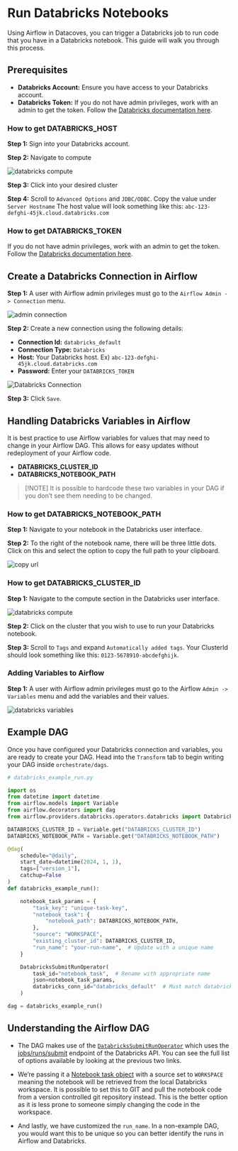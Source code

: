 # Run Databricks Notebooks 

Using Airflow in Datacoves, you can trigger a Databricks job to run code that you have in a Databricks notebook. This guide will walk you through this process.

## Prerequisites 

- **Databricks Account:** Ensure you have access to your Databricks account.
- **Databricks Token:** If you do not have admin privileges, work with an admin to get the token. Follow the [Databricks documentation here](https://docs.databricks.com/en/dev-tools/auth/pat.html).

### How to get DATABRICKS_HOST 

**Step 1:** Sign into your Databricks account.

**Step 2:** Navigate to compute

![databricks compute](assets/databricks_compute.png)

**Step 3:** Click into your desired cluster

**Step 4:** Scroll to `Advanced Options` and `JDBC/ODBC`. Copy the value under `Server Hostname` The host value will look something like this: `abc-123-defghi-45jk.cloud.databricks.com`

### How to get DATABRICKS_TOKEN 

If you do not have admin privileges, work with an admin to get the token. Follow the [Databricks documentation here](https://docs.databricks.com/en/dev-tools/auth/pat.html).

## Create a Databricks Connection in Airflow

**Step 1:** A user with Airflow admin privileges must go to the `Airflow Admin -> Connection` menu.

![admin connection](assets/admin-connections.png)

**Step 2:** Create a new connection using the following details:

- **Connection Id:** `databricks_default`
- **Connection Type:** `Databricks`
- **Host:** Your Databricks host. Ex) `abc-123-defghi-45jk.cloud.databricks.com`
- **Password:** Enter your `DATABRICKS_TOKEN`

![Databricks Connection](assets/airflow_databricks_connection.png)

**Step 3:** Click `Save`.

## Handling Databricks Variables in Airflow

It is best practice to use Airflow variables for values that may need to change in your Airflow DAG. This allows for easy updates without redeployment of your Airflow code.

- **DATABRICKS_CLUSTER_ID**
- **DATABRICKS_NOTEBOOK_PATH**

> [!NOTE] It is possible to hardcode these two variables in your DAG if you don’t see them needing to be changed.

### How to get DATABRICKS_NOTEBOOK_PATH 

**Step 1:** Navigate to your notebook in the Databricks user interface.

**Step 2:** To the right of the notebook name, there will be three little dots. Click on this and select the option to copy the full path to your clipboard.

![copy url](assets/databricks_copyurl.png)

### How to get DATABRICKS_CLUSTER_ID 

**Step 1:** Navigate to the compute section in the Databricks user interface.

![databricks compute](assets/databricks_compute.png)

**Step 2:** Click on the cluster that you wish to use to run your Databricks notebook.

**Step 3:** Scroll to `Tags` and expand `Automatically added tags`. Your ClusterId should look something like this: `0123-5678910-abcdefghijk`.

### Adding Variables to Airflow 

**Step 1:** A user with Airflow admin privileges must go to the Airflow `Admin -> Variables` menu and add the variables and their values.

![databricks variables](assets/airflow_databricks_variables.png)

## Example DAG 

Once you have configured your Databricks connection and variables, you are ready to create your DAG. Head into the `Transform` tab to begin writing your DAG inside `orchestrate/dags`.

```python
# databricks_example_run.py

import os
from datetime import datetime
from airflow.models import Variable
from airflow.decorators import dag
from airflow.providers.databricks.operators.databricks import DatabricksSubmitRunOperator

DATABRICKS_CLUSTER_ID = Variable.get("DATABRICKS_CLUSTER_ID")
DATABRICKS_NOTEBOOK_PATH = Variable.get("DATABRICKS_NOTEBOOK_PATH")

@dag(
    schedule="@daily",
    start_date=datetime(2024, 1, 1),
    tags=["version_1"],
    catchup=False
)
def databricks_example_run():

    notebook_task_params = {
        "task_key": "unique-task-key",
        "notebook_task": {
            "notebook_path": DATABRICKS_NOTEBOOK_PATH,
        },
        "source": "WORKSPACE",
        "existing_cluster_id": DATABRICKS_CLUSTER_ID,
        "run_name": "your-run-name",  # Update with a unique name
    }

    DatabricksSubmitRunOperator(
        task_id="notebook_task",  # Rename with appropriate name
        json=notebook_task_params,
        databricks_conn_id="databricks_default"  # Must match databricks connection id
    )

dag = databricks_example_run()
```

## Understanding the Airflow DAG 

- The DAG makes use of the [`DatabricksSubmitRunOperator`](https://airflow.apache.org/docs/apache-airflow-providers-databricks/1.0.0/operators.html) which uses the [jobs/runs/submit](https://docs.databricks.com/api/workspace/jobs/submit) endpoint of the Databricks API. You can see the full list of options available by looking at the previous two links. 
 
- We’re passing it a [Notebook task object](https://docs.databricks.com/api/workspace/jobs/submit#notebook_task) with a source set to `WORKSPACE` meaning the notebook will be retrieved from the local Databricks workspace. It is possible to set this to GIT and pull the notebook code from a version controlled git repository instead. This is the better option as it is less prone to someone simply changing the code in the workspace. 

- And lastly, we have customized the `run_name`. In a non-example DAG, you would want this to be unique so you can better identify the runs in Airflow and Databricks. 
